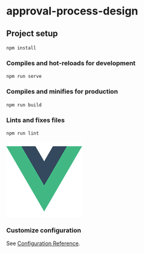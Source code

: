 # approval-process-design

## Project setup
```
npm install
```

### Compiles and hot-reloads for development
```
npm run serve
```

### Compiles and minifies for production
```
npm run build
```

### Lints and fixes files
```
npm run lint
```
![img](https://raw.githubusercontent.com/lingmengzhu/workdesign/master/src/img-folder/logo.png)
### Customize configuration
See [Configuration Reference](https://cli.vuejs.org/config/).

